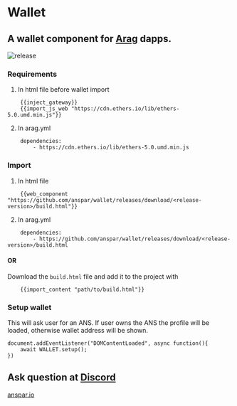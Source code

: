 # Wallet

## A wallet component for [Arag](https://github.com/anspar/arag) dapps.

![release](https://github.com/anspar/wallet/actions/workflows/release.yml/badge.svg?branch=main)


### Requirements 
1. In html file before wallet import
```
    {{inject_gateway}}
    {{import_js_web "https://cdn.ethers.io/lib/ethers-5.0.umd.min.js"}}
```
2. In arag.yml
```
    dependencies:
        - https://cdn.ethers.io/lib/ethers-5.0.umd.min.js
```

### Import 
1. In html file
```
    {{web_component "https://github.com/anspar/wallet/releases/download/<release-version>/build.html"}}
```
2. In arag.yml
```
    dependencies:
        - https://github.com/anspar/wallet/releases/download/<release-version>/build.html
```
#### OR
Download the `build.html` file and add it to the project with
```
    {{import_content "path/to/build.html"}}
```


### Setup wallet
This will ask user for an ANS. If user owns the ANS the profile will be loaded, otherwise wallet address will be shown.
```
document.addEventListener("DOMContentLoaded", async function(){
    await WALLET.setup();
})
```

## Ask question at [Discord](https://discord.gg/ENQfPEcrZJ)

[anspar.io](https://anspar.io)
